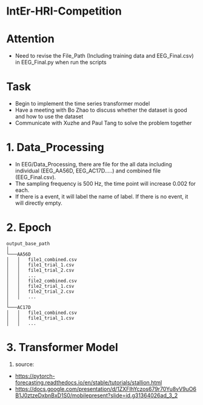 # IntEr-HRI-Competition

# Attention
- Need to revise the File_Path (Including training data and EEG_Final.csv) in EEG_Final.py when run the scripts

# Task
- Begin to implement the time series transformer model
- Have a meeting with Bo Zhao to discuss whether the dataset is good and how to use the dataset
- Communicate with Xuzhe and Paul Tang to solve the problem together

# 1. Data_Processing
- In EEG/Data_Processing, there are file for the all data including individual (EEG_AA56D, EEG_AC17D.....) and combined file (EEG_Final.csv).
- The sampling frequency is 500 Hz, the time point will increase 0.002 for each.
- If there is a event, it will label the name of label. If there is no event, it will directly empty.

# 2. Epoch

```plaintext
output_base_path
│
└───AA56D
│   │   file1_combined.csv
│   │   file1_trial_1.csv
│   │   file1_trial_2.csv
│   │   ...
│   │   file2_combined.csv
│   │   file2_trial_1.csv
│   │   file2_trial_2.csv
│   │   ...
│
└───AC17D
│   │   file1_combined.csv
│   │   file1_trial_1.csv
│   │   ...
```

# 3. Transformer Model
1. source:
- https://pytorch-forecasting.readthedocs.io/en/stable/tutorials/stallion.html
- https://docs.google.com/presentation/d/1ZXFIhYczos679r70Yu8vV9uO6B1J0ztzeDxbnBxD1S0/mobilepresent?slide=id.g31364026ad_3_2
